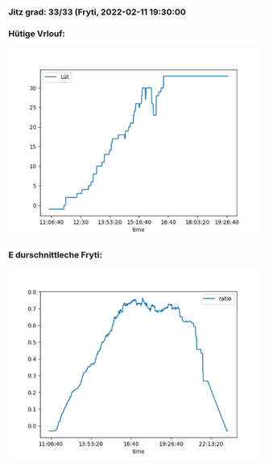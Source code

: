 ### Jitz grad: 33/33 (Fryti, 2022-02-11 19:30:00

### Hütige Vrlouf:
![Graph](Today.png)

### E durschnittleche Fryti:
![Graph](Fryti.png)